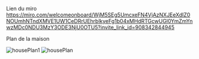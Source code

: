 Lien du miro
https://miro.com/welcomeonboard/WjM5SEg5UmcxeFN4VjAzNXJEeXdlZ0NOUmhNTndXMVE1UW1CeDRrUEhrblkyeFg1b04xMHdRTGcwUGl0YmZmYnwzMDc0NDU3MzY3ODE3NjU0OTU5?invite_link_id=908342844945

Plan de la maison 

![housePlan1](https://user-images.githubusercontent.com/56164632/143010983-0b3a0903-7380-4566-a8fa-d52563abb44e.png)
![housePlan](https://user-images.githubusercontent.com/56164632/143011008-cb138bfa-4d8a-4995-bedb-46fa8995af08.png)
